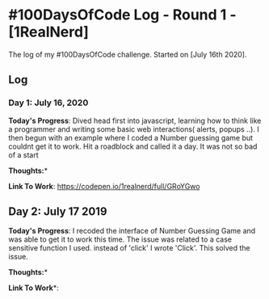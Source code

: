 # #100DaysOfCode Log - Round 1 - [1RealNerd]

The log of my #100DaysOfCode challenge. Started on [July 16th 2020].

## Log

### Day 1: July 16, 2020

**Today's Progress**: Dived head first into javascript, learning how to think like a programmer and writing some basic web interactions( alerts, popups ..). I then begun with an example where I coded a Number guessing game but couldnt get it to work. Hit a roadblock and called it a day. It was not so bad of a start

**Thoughts:*** 

**Link To Work**: https://codepen.io/1realnerd/full/GRoYGwo

## Day 2: July 17 2019

**Today's Progress**: I recoded the interface of Number Guessing Game and was able to get it to work this time. The issue was related to a case sensitive function I used. instead of 'click' I wrote 'Click'. This solved the issue.

**Thoughts:***

**Link To Work***:
